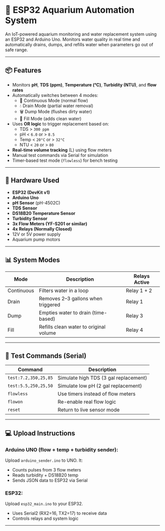 # 🌊 ESP32 Aquarium Automation System

An IoT-powered aquarium monitoring and water replacement system using an ESP32 and Arduino Uno. Monitors water quality in real time and automatically drains, dumps, and refills water when parameters go out of safe range.

---

## 📦 Features

- Monitors **pH**, **TDS (ppm)**, **Temperature (°C)**, **Turbidity (NTU)**, and **flow rates**
- Automatically switches between 4 modes:
  - 🔁 Continuous Mode (normal flow)
  - 💧 Drain Mode (partial water removal)
  - 🗑️ Dump Mode (flushes dirty water)
  - 🚿 Fill Mode (adds clean water)
- Uses **OR logic** to trigger replacement based on:
  - TDS > `300 ppm`
  - pH < `6.0` or > `8.5`
  - Temp < `20°C` or > `32°C`
  - NTU < `20` or > `80`
- **Real-time volume tracking** (L) using flow meters
- Manual test commands via Serial for simulation
- Timer-based test mode (`flowless`) for bench testing

---

## 📐 Hardware Used

- **ESP32 (DevKit v1)**
- **Arduino Uno**
- **pH Sensor** (pH-4502C)
- **TDS Sensor**
- **DS18B20 Temperature Sensor**
- **Turbidity Sensor**
- **3x Flow Meters (YF-S201 or similar)**
- **4x Relays (Normally Closed)**
- 12V or 5V power supply
- Aquarium pump motors

---

## 📊 System Modes

| Mode        | Description                                   | Relays Active |
|-------------|-----------------------------------------------|----------------|
| Continuous  | Filters water in a loop                       | Relay 1 + 2    |
| Drain       | Removes 2–3 gallons when triggered            | Relay 1        |
| Dump        | Empties water to drain (time-based)           | Relay 3        |
| Fill        | Refills clean water to original volume        | Relay 4        |

---

## 🧪 Test Commands (Serial)

| Command                     | Description                            |
|-----------------------------|----------------------------------------|
| `test:7.2,350,25,85`        | Simulate high TDS (3 gal replacement)  |
| `test:5.5,250,25,50`        | Simulate low pH (2 gal replacement)    |
| `flowless`                  | Use timers instead of flow meters      |
| `flowon`                    | Re-enable real flow logic              |
| `reset`                     | Return to live sensor mode             |

---

## 💻 Upload Instructions

### Arduino UNO (flow + temp + turbidity sender):
Upload `arduino_sender.ino` to UNO. It:
- Counts pulses from 3 flow meters
- Reads turbidity + DS18B20 temp
- Sends JSON data to ESP32 via Serial

### ESP32:
Upload `esp32_main.ino` to your ESP32.
- Uses Serial2 (RX2=16, TX2=17) to receive data
- Controls relays and system logic

---

